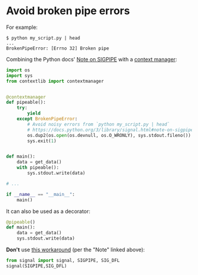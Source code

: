 # Avoid broken pipe errors

For example:

```
$ python my_script.py | head
...
BrokenPipeError: [Errno 32] Broken pipe
```

Combining the Python docs' [Note on SIGPIPE](https://docs.python.org/3/library/signal.html#note-on-sigpipe) with a [context manager](https://docs.python.org/3/library/contextlib.html#contextlib.contextmanager):

```python
import os
import sys
from contextlib import contextmanager


@contextmanager
def pipeable():
    try:
        yield
    except BrokenPipeError:
        # Avoid noisy errors from `python my_script.py | head`
        # https://docs.python.org/3/library/signal.html#note-on-sigpipe
        os.dup2(os.open(os.devnull, os.O_WRONLY), sys.stdout.fileno())
        sys.exit(1)


def main():
    data = get_data()
    with pipeable():
        sys.stdout.write(data)

# ...

if __name__ == "__main__":
    main()
```

It can also be used as a decorator:

```python
@pipeable()
def main():
    data = get_data()
    sys.stdout.write(data)
```

**Don't** use [this workaround](https://stackoverflow.com/a/16865106/3188289) (per the "Note" linked above):

```python
from signal import signal, SIGPIPE, SIG_DFL
signal(SIGPIPE,SIG_DFL)
```
